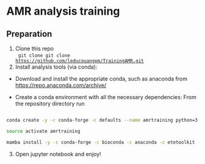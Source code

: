 # AMR analysis training
## Preparation
1. Clone this repo <br>
<code> git clone git clone https://github.com/leducquangpm/TrainingAMR.git</code>
2. Install analysis tools (via conda):
- Download and install the appropriate conda, such as anaconda from 
   https://repo.anaconda.com/archive/
   
- Create a conda environment with all the necessary dependencies: From the repository directory run

```bash

conda create -y -c conda-forge -c defaults --name amrtraining python=3.7 mamba

source activate amrtraining

mamba install -y -c conda-forge -c bioconda -c anaconda -c etetoolkit -c defaults  --file requirements.txt

```

3. Open jupyter notebook and enjoy!
  
